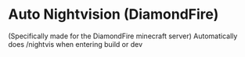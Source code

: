 # Auto Nightvision (DiamondFire)

(Specifically made for the DiamondFire minecraft server)
Automatically does /nightvis when entering build or dev
